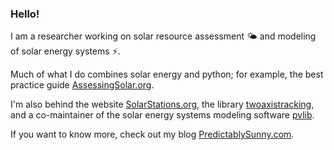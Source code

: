 ### Hello!

I am a researcher working on solar resource assessment :sun_behind_small_cloud: and modeling of solar energy systems :zap:.

Much of what I do combines solar energy and python; for example, the best practice guide [AssessingSolar.org](https://assessingsolar.org).

I'm also behind the website [SolarStations.org](https://solarstations.org), the library [twoaxistracking](https://twoaxistracking.readthedocs.io/), and a co-maintainer of the solar energy systems modeling software [pvlib](http://pvlib-python.readthedocs.io).

If you want to know more, check out my blog [PredictablySunny.com](https://predictablysunny.com).
